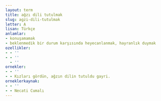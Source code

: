 ```yaml
---
layout: term
title: ağzı dili tutulmak
slug: agzi-dili-tutulmak
letter: A
lisan: Türkçe
anlamlar:
- konuşamamak
- beklenmedik bir durum karşısında heyecanlanmak, hayranlık duymak
ozellikler:
- - ''
- - ''
  - ''
ornekler:
- - ''
- - Kızları gördün, ağzın dilin tutuldu gayri.
orneklerkaynak:
- - ''
- - Necati Cumalı
---
```

